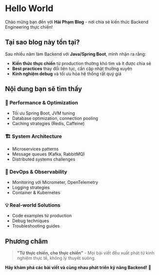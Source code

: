 # Hello World

Chào mừng bạn đến với **Hải Phạm Blog** - nơi chia sẻ kiến thức Backend Engineering thực chiến!

## Tại sao blog này tồn tại?

Sau nhiều năm làm Backend với **Java/Spring Boot**, mình nhận ra rằng:

- **Kiến thức thực chiến** từ production thường khó tìm và ít được chia sẻ
- **Best practices** thay đổi liên tục, cần cập nhật thường xuyên  
- **Kinh nghiệm debug** và tối ưu hóa hệ thống rất quý giá

## Nội dung bạn sẽ tìm thấy

### 🚀 **Performance & Optimization**

- Tối ưu Spring Boot, JVM tuning
- Database optimization, connection pooling
- Caching strategies (Redis, Caffeine)

### 🏗️ **System Architecture**

- Microservices patterns
- Message queues (Kafka, RabbitMQ)
- Distributed systems challenges

### 🔧 **DevOps & Observability**

- Monitoring với Micrometer, OpenTelemetry
- Logging strategies
- Container & Kubernetes

### 💡 **Real-world Solutions**

- Code examples từ production
- Debug techniques
- Troubleshooting guides

## Phương châm

> **"Từ thực chiến, cho thực chiến"** - Mọi bài viết đều xuất phát từ kinh nghiệm thực tế, không lý thuyết suông.

**Hãy khám phá các bài viết và cùng nhau phát triển kỹ năng Backend!** 🚀

